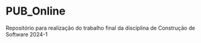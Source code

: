 # PUB_Online

Repositório para realização do trabalho final da disciplina de Construção de Software 2024-1

